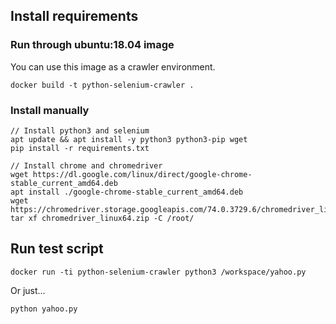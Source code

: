 ## Install requirements
### Run through ubuntu:18.04 image
You can use this image as a crawler environment.
```
docker build -t python-selenium-crawler .
```

### Install manually
```
// Install python3 and selenium
apt update && apt install -y python3 python3-pip wget
pip install -r requirements.txt

// Install chrome and chromedriver
wget https://dl.google.com/linux/direct/google-chrome-stable_current_amd64.deb
apt install ./google-chrome-stable_current_amd64.deb
wget https://chromedriver.storage.googleapis.com/74.0.3729.6/chromedriver_linux64.zip
tar xf chromedriver_linux64.zip -C /root/
```


## Run test script
```
docker run -ti python-selenium-crawler python3 /workspace/yahoo.py
```

Or just...
```
python yahoo.py
```
